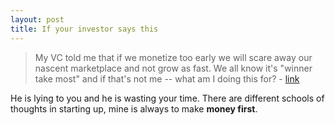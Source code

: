 ```yaml
---
layout: post
title: If your investor says this
---
```

> My VC told me that if we monetize too early we will scare away our nascent marketplace and not grow as fast. We all know it's "winner take most" and if that's not me -- what am I doing this for? - [link][0]
> 

He is lying to you and he is wasting your time. There are different schools of thoughts in starting up, mine is always to make **money first**. 

[0]: http://feedproxy.google.com/%7Er/BothSidesOfTheTable/%7E3/cgVclmRtZ9I/